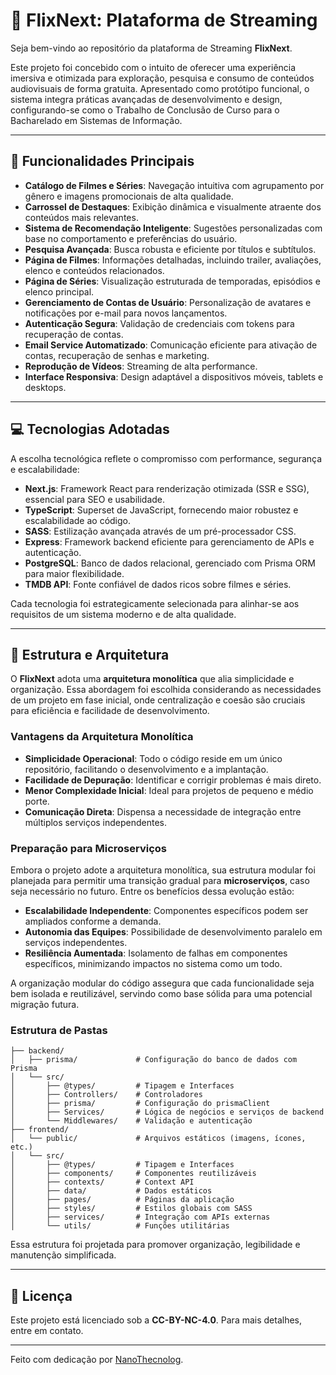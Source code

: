 # 🎥 FlixNext: Plataforma de Streaming

Seja bem-vindo ao repositório da plataforma de Streaming **FlixNext**.

Este projeto foi concebido com o intuito de oferecer uma experiência imersiva e otimizada para exploração, pesquisa e consumo de conteúdos audiovisuais de forma gratuita. Apresentado como protótipo funcional, o sistema integra práticas avançadas de desenvolvimento e design, configurando-se como o Trabalho de Conclusão de Curso para o Bacharelado em Sistemas de Informação.

---

## 🚀 Funcionalidades Principais

- **Catálogo de Filmes e Séries**: Navegação intuitiva com agrupamento por gênero e imagens promocionais de alta qualidade.
- **Carrossel de Destaques**: Exibição dinâmica e visualmente atraente dos conteúdos mais relevantes.
- **Sistema de Recomendação Inteligente**: Sugestões personalizadas com base no comportamento e preferências do usuário.
- **Pesquisa Avançada**: Busca robusta e eficiente por títulos e subtítulos.
- **Página de Filmes**: Informações detalhadas, incluindo trailer, avaliações, elenco e conteúdos relacionados.
- **Página de Séries**: Visualização estruturada de temporadas, episódios e elenco principal.
- **Gerenciamento de Contas de Usuário**: Personalização de avatares e notificações por e-mail para novos lançamentos.
- **Autenticação Segura**: Validação de credenciais com tokens para recuperação de contas.
- **Email Service Automatizado**: Comunicação eficiente para ativação de contas, recuperação de senhas e marketing.
- **Reprodução de Vídeos**: Streaming de alta performance.
- **Interface Responsiva**: Design adaptável a dispositivos móveis, tablets e desktops.

---

## 💻 Tecnologias Adotadas

A escolha tecnológica reflete o compromisso com performance, segurança e escalabilidade:

- **Next.js**: Framework React para renderização otimizada (SSR e SSG), essencial para SEO e usabilidade.
- **TypeScript**: Superset de JavaScript, fornecendo maior robustez e escalabilidade ao código.
- **SASS**: Estilização avançada através de um pré-processador CSS.
- **Express**: Framework backend eficiente para gerenciamento de APIs e autenticação.
- **PostgreSQL**: Banco de dados relacional, gerenciado com Prisma ORM para maior flexibilidade.
- **TMDB API**: Fonte confiável de dados ricos sobre filmes e séries.

Cada tecnologia foi estrategicamente selecionada para alinhar-se aos requisitos de um sistema moderno e de alta qualidade.

---

## 🎨 Estrutura e Arquitetura

O **FlixNext** adota uma **arquitetura monolítica** que alia simplicidade e organização. Essa abordagem foi escolhida considerando as necessidades de um projeto em fase inicial, onde centralização e coesão são cruciais para eficiência e facilidade de desenvolvimento.

### Vantagens da Arquitetura Monolítica

- **Simplicidade Operacional**: Todo o código reside em um único repositório, facilitando o desenvolvimento e a implantação.
- **Facilidade de Depuração**: Identificar e corrigir problemas é mais direto.
- **Menor Complexidade Inicial**: Ideal para projetos de pequeno e médio porte.
- **Comunicação Direta**: Dispensa a necessidade de integração entre múltiplos serviços independentes.

### Preparação para Microserviços

Embora o projeto adote a arquitetura monolítica, sua estrutura modular foi planejada para permitir uma transição gradual para **microserviços**, caso seja necessário no futuro. Entre os benefícios dessa evolução estão:

- **Escalabilidade Independente**: Componentes específicos podem ser ampliados conforme a demanda.
- **Autonomia das Equipes**: Possibilidade de desenvolvimento paralelo em serviços independentes.
- **Resiliência Aumentada**: Isolamento de falhas em componentes específicos, minimizando impactos no sistema como um todo.

A organização modular do código assegura que cada funcionalidade seja bem isolada e reutilizável, servindo como base sólida para uma potencial migração futura.

### Estrutura de Pastas

```plaintext
├── backend/
│   ├── prisma/             # Configuração do banco de dados com Prisma
│   └── src/             
│       ├── @types/         # Tipagem e Interfaces
│       ├── Controllers/    # Controladores
│       ├── prisma/         # Configuração do prismaClient
│       ├── Services/       # Lógica de negócios e serviços de backend
│       └── Middlewares/    # Validação e autenticação
├── frontend/
│   └── public/             # Arquivos estáticos (imagens, ícones, etc.)
│   └── src/
│       ├── @types/         # Tipagem e Interfaces
│       ├── components/     # Componentes reutilizáveis
│       ├── contexts/       # Context API
│       ├── data/           # Dados estáticos
│       ├── pages/          # Páginas da aplicação
│       ├── styles/         # Estilos globais com SASS
│       ├── services/       # Integração com APIs externas
│       └── utils/          # Funções utilitárias
```

Essa estrutura foi projetada para promover organização, legibilidade e manutenção simplificada.

---

## 📄 Licença

Este projeto está licenciado sob a **CC-BY-NC-4.0**. Para mais detalhes, entre em contato.

---

Feito com dedicação por [NanoThecnolog](https://github.com/NanoThecnolog).